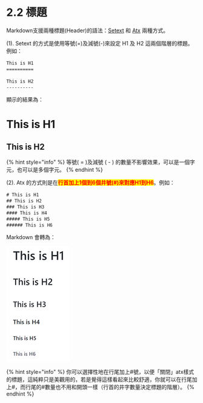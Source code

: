 # 2.2 標題

Markdown支援兩種標題(Header)的語法：[Setext][1] 和 [Atx][2] 兩種方式。

[1]:(<https://docutils.sourceforge.io/mirror/setext.html>)
[2]:(<http://www.aaronsw.com/2002/atx/>)


(1). Setext 的方式是使用等號(=)及減號(-)來設定 H1 及 H2 這兩個階層的標題。例如：

```
This is H1
==========

This is H2
----------
```

顯示的結果為：

This is H1
==========

This is H2
----------

{% hint style="info" %}
等號( = )及減號 ( - ) 的數量不影響效果，可以是一個字元，也可以是多個字元。
{% endhint %}

(2). Atx 的方式則是在<mark style="color:red;">**行首加上1個到6個井號(#)來對應H1到H6**</mark>。例如：

```
# This is H1
## This is H2
### This is H3
#### This is H4
##### This is H5
###### This is H6
```

Markdown 會轉為：

<img src="../.gitbook/assets/title-2.png" alt=""/>

{% hint style="info" %}
你可以選擇性地在行尾加上#號，以便「關閉」atx樣式的標題，這純粹只是美觀用的，若是覺得這樣看起來比較舒適，你就可以在行尾加上#，而行尾的#數量也不用和開頭一樣（行首的井字數量決定標題的階層）。
{% endhint %}
